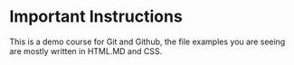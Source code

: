 # Important Instructions
This is a demo course for Git and Github, the file examples you are seeing are mostly written in HTML.MD and CSS.